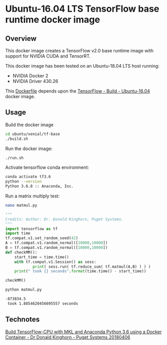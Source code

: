 # Ubuntu-16.04 LTS TensorFlow base runtime docker image

## Overview

This docker image creates a TensorFlow v2.0 base runtime image with support for NVIDIA CUDA and TensorRT.

This docker image has been tested on an Ubuntu-18.04 LTS host running:
- NVIDIA Docker 2
- NVIDIA Driver 430.26

This [Dockerfile](./Dockerfile) depends upon the [TensorFlow - Build - Ubuntu-16.04](//ubuntu/xenial/tf-build) docker image.

## Usage

Build the docker image
```bash
cd ubuntu/xenial/tf-base
./build.sh
```

Run the docker image:
```bash
./run.sh
```

Activate tensorflow conda environment:
```bash
conda activate tf3.6
python --version
Python 3.6.8 :: Anaconda, Inc.
```

Run a matrix multiply test:
```bash
nano matmul.py
```

```py
"""
Credits: Author: Dr. Donald Kinghorn, Puget Systems.
"""
import tensorflow as tf
import time
tf.compat.v1.set_random_seed(42)
A = tf.compat.v1.random_normal([10000,10000])
B = tf.compat.v1.random_normal([10000,10000])
def checkMM():
    start_time = time.time()
    with tf.compat.v1.Session() as sess:
            print( sess.run( tf.reduce_sum( tf.matmul(A,B) ) ) )
    print(" took {} seconds".format(time.time() - start_time))

checkMM()
```

```bash
python matmul.py

-873834.5
 took 1.8854620456695557 seconds
```

## Technotes

[Build TensorFlow-CPU with MKL and Anaconda Python 3.6 using a Docker Container - Dr Donald Kinghorn - Puget Systems 20180406](https://www.pugetsystems.com/labs/hpc/Build-TensorFlow-CPU-with-MKL-and-Anaconda-Python-3-6-using-a-Docker-Container-1133/)
